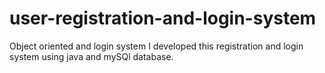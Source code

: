 # user-registration-and-login-system
Object oriented and login system
I developed this registration and login system using java and mySQl database.
